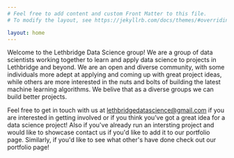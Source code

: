 ```yaml
---
# Feel free to add content and custom Front Matter to this file.
# To modify the layout, see https://jekyllrb.com/docs/themes/#overriding-theme-defaults

layout: home
---
```


Welcome to the Lethbridge Data Science group! We are a group of data scientists working together to learn and apply data science to projects in Lethbridge and beyond. We are an open and diverse community, with some individuals more adept at applying and coming up with great project ideas, while others are more interested in the nuts and bolts of building the latest machine learning algorithms. We belive that as a diverse groups we can build better projects.

Feel free to get in touch with us at lethbridgedatascience@gmail.com if you are interested in getting involved or if you think you’ve got a great idea for a data science project! Also if you've already run an intersting project and would like to showcase contact us if you'd like to add it to our portfolio page. Similarly, if you'd like to see what other's have done check out our portfolio page!